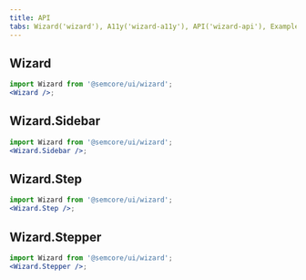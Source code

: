 ```yaml
---
title: API
tabs: Wizard('wizard'), A11y('wizard-a11y'), API('wizard-api'), Example('wizard-code'), Changelog('wizard-changelog')
---
```


## Wizard

```jsx
import Wizard from '@semcore/ui/wizard';
<Wizard />;
```

<script setup>
  import { data as types } from '../../../builder/typings/types.data.ts'
</script>

<TypesView type="WizardProps" :types={...types} />

## Wizard.Sidebar

```jsx
import Wizard from '@semcore/ui/wizard';
<Wizard.Sidebar />;
```

<TypesView type="WizardSidebarProps" :types={...types} />

## Wizard.Step

```jsx
import Wizard from '@semcore/ui/wizard';
<Wizard.Step />;
```

<TypesView type="WizardStepProps" :types={...types} />

## Wizard.Stepper

```jsx
import Wizard from '@semcore/ui/wizard';
<Wizard.Stepper />;
```

<TypesView type="WizardStepperProps" :types={...types} />
